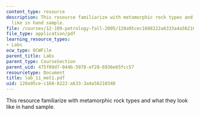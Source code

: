 ```yaml
---
content_type: resource
description: This resource familiarize with metamorphic rock types and what they look
  like in hand sample.
file: /courses/12-109-petrology-fall-2005/120a95cec1688222a6333a4a56210348_lab_11_met1.pdf
file_type: application/pdf
learning_resource_types:
- Labs
ocw_type: OCWFile
parent_title: Labs
parent_type: CourseSection
parent_uid: 475f89d7-044b-5978-ef28-6936e65fcc57
resourcetype: Document
title: lab_11_met1.pdf
uid: 120a95ce-c168-8222-a633-3a4a56210348
---
```

This resource familiarize with metamorphic rock types and what they look like in hand sample.

